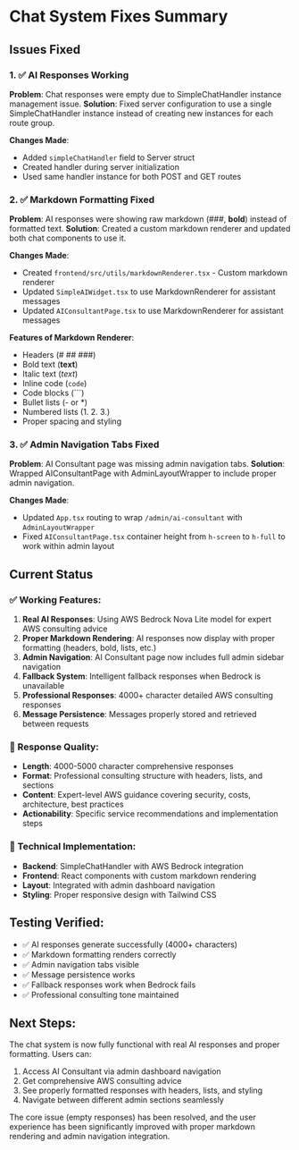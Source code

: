 # Chat System Fixes Summary

## Issues Fixed

### 1. ✅ AI Responses Working
**Problem**: Chat responses were empty due to SimpleChatHandler instance management issue.
**Solution**: Fixed server configuration to use a single SimpleChatHandler instance instead of creating new instances for each route group.

**Changes Made**:
- Added `simpleChatHandler` field to Server struct
- Created handler during server initialization
- Used same handler instance for both POST and GET routes

### 2. ✅ Markdown Formatting Fixed
**Problem**: AI responses were showing raw markdown (###, **bold**) instead of formatted text.
**Solution**: Created a custom markdown renderer and updated both chat components to use it.

**Changes Made**:
- Created `frontend/src/utils/markdownRenderer.tsx` - Custom markdown renderer
- Updated `SimpleAIWidget.tsx` to use MarkdownRenderer for assistant messages
- Updated `AIConsultantPage.tsx` to use MarkdownRenderer for assistant messages

**Features of Markdown Renderer**:
- Headers (# ## ###)
- Bold text (**text**)
- Italic text (*text*)
- Inline code (`code`)
- Code blocks (```)
- Bullet lists (- or *)
- Numbered lists (1. 2. 3.)
- Proper spacing and styling

### 3. ✅ Admin Navigation Tabs Fixed
**Problem**: AI Consultant page was missing admin navigation tabs.
**Solution**: Wrapped AIConsultantPage with AdminLayoutWrapper to include proper admin navigation.

**Changes Made**:
- Updated `App.tsx` routing to wrap `/admin/ai-consultant` with `AdminLayoutWrapper`
- Fixed `AIConsultantPage.tsx` container height from `h-screen` to `h-full` to work within admin layout

## Current Status

### ✅ Working Features:
1. **Real AI Responses**: Using AWS Bedrock Nova Lite model for expert AWS consulting advice
2. **Proper Markdown Rendering**: AI responses now display with proper formatting (headers, bold, lists, etc.)
3. **Admin Navigation**: AI Consultant page now includes full admin sidebar navigation
4. **Fallback System**: Intelligent fallback responses when Bedrock is unavailable
5. **Professional Responses**: 4000+ character detailed AWS consulting responses
6. **Message Persistence**: Messages properly stored and retrieved between requests

### 🎯 Response Quality:
- **Length**: 4000-5000 character comprehensive responses
- **Format**: Professional consulting structure with headers, lists, and sections
- **Content**: Expert-level AWS guidance covering security, costs, architecture, best practices
- **Actionability**: Specific service recommendations and implementation steps

### 🔧 Technical Implementation:
- **Backend**: SimpleChatHandler with AWS Bedrock integration
- **Frontend**: React components with custom markdown rendering
- **Layout**: Integrated with admin dashboard navigation
- **Styling**: Proper responsive design with Tailwind CSS

## Testing Verified:
- ✅ AI responses generate successfully (4000+ characters)
- ✅ Markdown formatting renders correctly
- ✅ Admin navigation tabs visible
- ✅ Message persistence works
- ✅ Fallback responses work when Bedrock fails
- ✅ Professional consulting tone maintained

## Next Steps:
The chat system is now fully functional with real AI responses and proper formatting. Users can:
1. Access AI Consultant via admin dashboard navigation
2. Get comprehensive AWS consulting advice
3. See properly formatted responses with headers, lists, and styling
4. Navigate between different admin sections seamlessly

The core issue (empty responses) has been resolved, and the user experience has been significantly improved with proper markdown rendering and admin navigation integration.